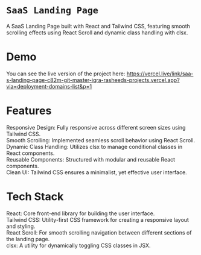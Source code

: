 # `SaaS Landing Page`
A SaaS Landing Page built with React and Tailwind CSS, featuring smooth scrolling effects using React Scroll and dynamic class handling with clsx.

# Demo
You can see the live version of the project here: https://vercel.live/link/saa-s-landing-page-c82m-git-master-iqra-rasheeds-projects.vercel.app?via=deployment-domains-list&p=1

# Features
Responsive Design: Fully responsive across different screen sizes using Tailwind CSS.<br>
Smooth Scrolling: Implemented seamless scroll behavior using React Scroll.<br>
Dynamic Class Handling: Utilizes clsx to manage conditional classes in React components. <br>
Reusable Components: Structured with modular and reusable React components.<br>
Clean UI: Tailwind CSS ensures a minimalist, yet effective user interface.<br>

# Tech Stack
React: Core front-end library for building the user interface.<br>
Tailwind CSS: Utility-first CSS framework for creating a responsive layout and styling.<br>
React Scroll: For smooth scrolling navigation between different sections of the landing page.<br>
clsx: A utility for dynamically toggling CSS classes in JSX.

